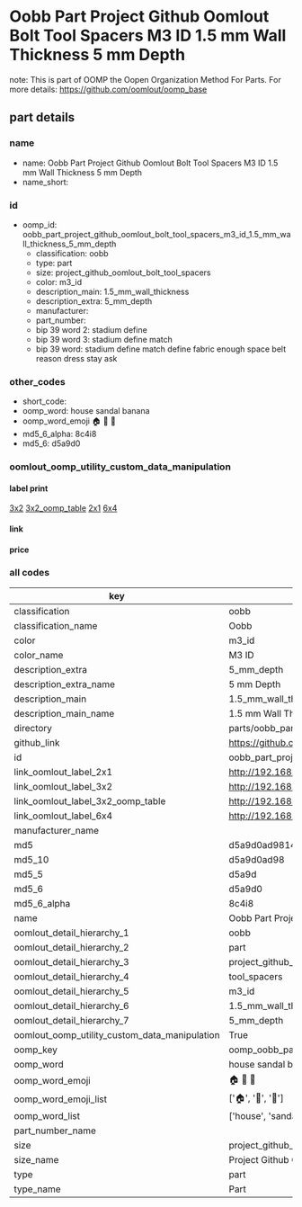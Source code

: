 # Oobb Part Project Github Oomlout Bolt Tool Spacers M3 ID 1.5 mm Wall Thickness 5 mm Depth  

note: This is part of OOMP the Oopen Organization Method For Parts. For more details: https://github.com/oomlout/oomp_base

##  part details
  







### name
* name: Oobb Part Project Github Oomlout Bolt Tool Spacers M3 ID 1.5 mm Wall Thickness 5 mm Depth
* name_short: 
### id
* oomp_id: oobb_part_project_github_oomlout_bolt_tool_spacers_m3_id_1.5_mm_wall_thickness_5_mm_depth
  * classification: oobb
  * type: part
  * size: project_github_oomlout_bolt_tool_spacers
  * color: m3_id
  * description_main: 1.5_mm_wall_thickness
  * description_extra: 5_mm_depth
  * manufacturer: 
  * part_number: 
  * bip 39 word 2: stadium define
  * bip 39 word 3: stadium define match
  * bip 39 word: stadium define match define fabric enough space belt reason dress stay ask

### other_codes
* short_code: 
* oomp_word: house sandal banana
* oomp_word_emoji :house: :sandal: :banana:
* md5_6_alpha: 8c4i8
* md5_6: d5a9d0






### oomlout_oomp_utility_custom_data_manipulation
#### label print
[3x2](http://192.168.1.245:1112/?label=oomp%208c4i8)
[3x2_oomp_table](http://192.168.1.108:1112/?label=oomp%208c4i8)
[2x1](http://192.168.1.242:1112/?label=oomp%208c4i8)
[6x4](http://192.168.1.55:1112/?label=oomp%208c4i8)    

#### link

                              

#### price







### all codes 
| key | value |  
| --- | --- |  
| classification | oobb |  
| classification_name | Oobb |  
| color | m3_id |  
| color_name | M3 ID |  
| description_extra | 5_mm_depth |  
| description_extra_name | 5 mm Depth |  
| description_main | 1.5_mm_wall_thickness |  
| description_main_name | 1.5 mm Wall Thickness |  
| directory | parts/oobb_part_project_github_oomlout_bolt_tool_spacers_m3_id_1.5_mm_wall_thickness_5_mm_depth |  
| github_link | https://github.com/oomlout/oomlout_oomp_part_src/tree/main/parts/oobb_part_project_github_oomlout_bolt_tool_spacers_m3_id_1.5_mm_wall_thickness_5_mm_depth |  
| id | oobb_part_project_github_oomlout_bolt_tool_spacers_m3_id_1.5_mm_wall_thickness_5_mm_depth |  
| link_oomlout_label_2x1 | http://192.168.1.242:1112/?label=oomp%208c4i8 |  
| link_oomlout_label_3x2 | http://192.168.1.245:1112/?label=oomp%208c4i8 |  
| link_oomlout_label_3x2_oomp_table | http://192.168.1.108:1112/?label=oomp%208c4i8 |  
| link_oomlout_label_6x4 | http://192.168.1.55:1112/?label=oomp%208c4i8 |  
| manufacturer_name |  |  
| md5 | d5a9d0ad9814fa092ba8b399118e669f |  
| md5_10 | d5a9d0ad98 |  
| md5_5 | d5a9d |  
| md5_6 | d5a9d0 |  
| md5_6_alpha | 8c4i8 |  
| name | Oobb Part Project Github Oomlout Bolt Tool Spacers M3 ID 1.5 mm Wall Thickness 5 mm Depth |  
| oomlout_detail_hierarchy_1 | oobb |  
| oomlout_detail_hierarchy_2 | part |  
| oomlout_detail_hierarchy_3 | project_github_bolt |  
| oomlout_detail_hierarchy_4 | tool_spacers |  
| oomlout_detail_hierarchy_5 | m3_id |  
| oomlout_detail_hierarchy_6 | 1.5_mm_wall_thickness |  
| oomlout_detail_hierarchy_7 | 5_mm_depth |  
| oomlout_oomp_utility_custom_data_manipulation | True |  
| oomp_key | oomp_oobb_part_project_github_oomlout_bolt_tool_spacers_m3_id_1.5_mm_wall_thickness_5_mm_depth |  
| oomp_word | house sandal banana |  
| oomp_word_emoji | :house: :sandal: :banana: |  
| oomp_word_emoji_list | [':house:', ':sandal:', ':banana:'] |  
| oomp_word_list | ['house', 'sandal', 'banana'] |  
| part_number_name |  |  
| size | project_github_oomlout_bolt_tool_spacers |  
| size_name | Project Github Oomlout Bolt Tool Spacers |  
| type | part |  
| type_name | Part |  
